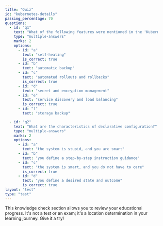 ```yaml
---
title: "Quiz"
id: "kubernetes-details"
passing_percentage: 70
questions:
  - id: "q1"
    text: "What of the following features were mentioned in the 'Kubernetes Details' section?"
    type: "multiple-answers"
    marks: 2
    options:
      - id: "a"
        text: "self-healing"
        is_correct: true
      - id: "b"
        text: "automatic backup"
      - id: "c"
        text: "automated rollouts and rollbacks"
        is_correct: true
      - id: "d"
        text: "secret and encryption management"
      - id: "e"
        text: "service discovery and load balancing"
        is_correct: true
      - id: "f"
        text: "storage backup"

  - id: "q2"
    text: "What are the characteristics of declarative configuration?"
    type: "multiple-answers"
    marks: 2
    options:
      - id: "a"
        text: "the system is stupid, and you are smart"
      - id: "b"
        text: "you define a step-by-step instruction guidance"
      - id: "c"
        text: "the system is smart, and you do not have to care"
        is_correct: true
      - id: "d"
        text: "you define a desired state and outcome"
        is_correct: true
layout: "test"
type: "test"
---
```

This knowledge check section allows you to review your educational progress. It's not a test or an exam; it's a location determination in your learning journey. Give it a try!

